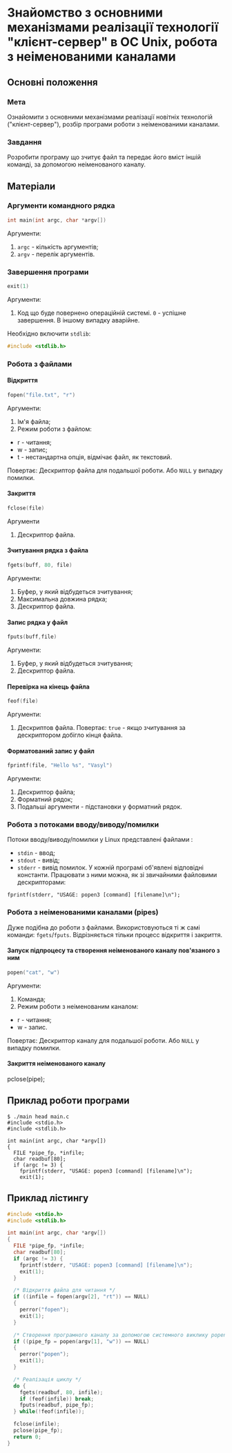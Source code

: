 # Знайомство з основними механізмами реалізації технології "клієнт-сервер" в ОС Unix, робота з неіменованими каналами

## Основні положення

### Мета
Ознайомити з основними механізмами реалізації новітніх технологій ("клієнт-сервер"), розбір програми роботи з неіменованими каналами.

### Завдання
Розробити програму що зчитує файл та передає його вміст іншій команді, за допомогою неіменованого каналу.

## Матеріали

### Аргументи командного рядка
```c
int main(int argc, char *argv[])
```
Аргументи:
1. `argc` - кількість аргументів;
2. `argv` - перелік аргументів.

### Завершення програми
```c
exit(1)
```
Аргументи:
1. Код що буде повернено операційній системі. `0` - успішне завершення. В іншому випадку аварійне.

Необхідно включити `stdlib`:
```c
#include <stdlib.h>
```

### Робота з файлами

#### Відкриття
```c
fopen("file.txt", "r")
```
Аргументи:
1. Ім'я файла;
2. Режим роботи з файлом:
  - r - читання;
  - w - запис;
  - t - нестандартна опція, відмічає файл, як текстовий.

Повертає:
Дескриптор файла для подальшої роботи. Або `NULL` у випадку помилки.

#### Закриття
```c
fclose(file)
```
Аргументи
1. Дескриптор файла.

#### Зчитування рядка з файла
```c
fgets(buff, 80, file)
```
Аргументи:
1. Буфер, у який відбудеться зчитування;
2. Максимальна довжина рядка;
3. Дескриптор файла.

#### Запис рядка у файл
```c
fputs(buff,file)
```
Аргументи:
1. Буфер, у який відбудеться зчитування;
2. Дескриптор файла.

#### Перевірка на кінець файла
```c
feof(file)
```
Аргументи:
1. Дескриптов файла.
Повертає:
`true` - якщо зчитування за дескриптором добігло кінця файла.

#### Форматований запис у файл
```c
fprintf(file, "Hello %s", "Vasyl")
```
Аргументи:
1. Дескриптор файла;
2. Форматний рядок;
3. Подальші аргументи - підстановки у форматний рядок.

### Робота з потоками вводу/виводу/помилки
Потоки вводу/виводу/помилки у Linux представлені файлами
:
- `stdin` - ввод;
- `stdout` - вивід;
- `stderr` - вивід помилок.
У кожній програмі об'явлені відповідні константи. Працювати з ними можна, як зі звичайними файловими дескрипторами:
```
fprintf(stderr, "USAGE: popen3 [command] [filename]\n");
```

### Робота з неіменованими каналами (pipes)
Дуже подібна до роботи з файлами. Використовуються ті ж самі команди: `fgets`/`fputs`. Відрізняється тільки процесс відкриття і закриття.

#### Запуск підпроцесу та створення неіменованого каналу пов'язаного з ним
```c
popen("cat", "w")
```
Аргументи:
1. Команда;
2. Режим роботи з неіменованим каналом:
  - r - читання;
  - w - запис.

Повертає:
Дескриптор каналу для подальшої роботи. Або `NULL` у випадку помилки.

#### Закриття неіменованого каналу
pclose(pipe);

## Приклад роботи програми
```
$ ./main head main.c
#include <stdio.h>
#include <stdlib.h>

int main(int argc, char *argv[])
{
  FILE *pipe_fp, *infile;
  char readbuf[80];
  if (argc != 3) {
    fprintf(stderr, "USAGE: popen3 [command] [filename]\n");
    exit(1);
```

## Приклад лістингу
```c
#include <stdio.h>
#include <stdlib.h>

int main(int argc, char *argv[])
{
  FILE *pipe_fp, *infile;
  char readbuf[80];
  if (argc != 3) {
    fprintf(stderr, "USAGE: popen3 [command] [filename]\n");
    exit(1);
  }

  /* Відкриття файла для читання */
  if ((infile = fopen(argv[2], "rt")) == NULL)
  {
    perror("fopen");
    exit(1);
  }

  /* Створення програмного каналу за допомогою системного виклику popen() */
  if ((pipe_fp = popen(argv[1], "w")) == NULL)
  {
    perror("popen");
    exit(1);
  }

  /* Реалізація циклу */
  do {
    fgets(readbuf, 80, infile);
    if (feof(infile)) break;
    fputs(readbuf, pipe_fp);
  } while(!feof(infile));

  fclose(infile);
  pclose(pipe_fp);
  return 0;
}
```
